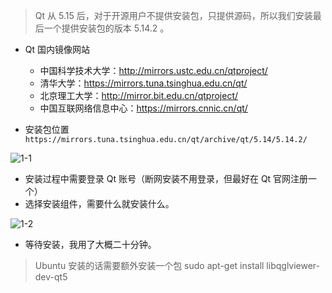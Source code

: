 
> Qt 从 5.15 后，对于开源用户不提供安装包，只提供源码，所以我们安装最后一个提供安装包的版本 5.14.2 。

- Qt 国内镜像网站
  
  - 中国科学技术大学：http://mirrors.ustc.edu.cn/qtproject/
  - 清华大学：https://mirrors.tuna.tsinghua.edu.cn/qt/
  - 北京理工大学：http://mirror.bit.edu.cn/qtproject/
  - 中国互联网络信息中心：https://mirrors.cnnic.cn/qt/
- 安装包位置 `https://mirrors.tuna.tsinghua.edu.cn/qt/archive/qt/5.14/5.14.2/`

![1-1](https://images-1302683597.cos.ap-nanjing.myqcloud.com/images/StudyNotes/C%2B%2B/Qt/1/1-1.png)

- 安装过程中需要登录 Qt 账号（断网安装不用登录，但最好在 Qt 官网注册一个）
- 选择安装组件，需要什么就安装什么。

![1-2](https://images-1302683597.cos.ap-nanjing.myqcloud.com/images/StudyNotes/C%2B%2B/Qt/1/1-2.png)

- 等待安装，我用了大概二十分钟。

> Ubuntu 安装的话需要额外安装一个包 sudo apt-get install libqglviewer-dev-qt5
